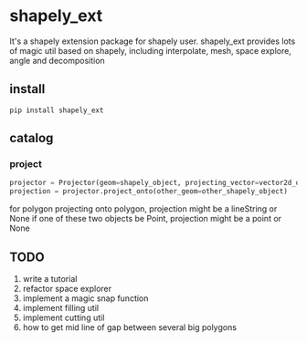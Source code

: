 # shapely_ext
It's a shapely extension package for shapely user.
shapely_ext provides lots of magic util based on shapely, including interpolate, mesh, space explore,
 angle and decomposition
 
## install
`pip install shapely_ext`

## catalog
### project
```python
projector = Projector(geom=shapely_object, projecting_vector=vector2d_object)
projection = projector.project_onto(other_geom=other_shapely_object)
```
for polygon projecting onto polygon, projection might be a lineString or None
if one of these two objects be Point, projection might be a point or None

## TODO
1. write a tutorial
2. refactor space explorer
3. implement a magic snap function
4. implement filling util
5. implement cutting util
6. how to get mid line of gap between several big polygons
